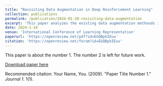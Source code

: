 ```yaml
---
title: "Revisiting Data Augmentation in Deep Reinforcement Learning"
collection: publications
permalink: /publication/2024-01-20-revisiting-data-augmentation
excerpt: 'This paper analyzes the existing data augmentation methoods in Deep Reinforcement Learning and makes recommendations on how to apply data augmentation in DRL.'
date: 2024-1-18
venue: 'International Conference of Learning Representation'
paperurl: 'https://openreview.net/pdf?id=EGQBpkIEuu'
citation: 'https://openreview.net/forum?id=EGQBpkIEuu'
---
```

This paper is about the number 1. The number 2 is left for future work.

[Download paper here](http://academicpages.github.io/files/paper1.pdf)

Recommended citation: Your Name, You. (2009). "Paper Title Number 1." <i>Journal 1</i>. 1(1).
